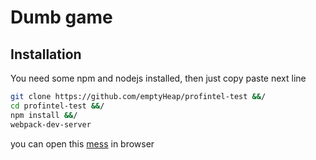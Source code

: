 # Dumb game

## Installation

You need some npm and nodejs installed, then just copy paste next line
```bash
git clone https://github.com/emptyHeap/profintel-test &&/
cd profintel-test &&/
npm install &&/
webpack-dev-server
```
you can open this [mess](http://localhost:8080/webpack-dev-server) in browser
